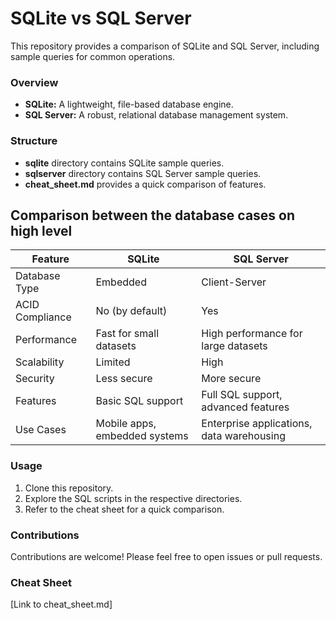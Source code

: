 # SQLite vs SQL Server

This repository provides a comparison of SQLite and SQL Server, including sample queries for common operations. 

### Overview
* **SQLite:** A lightweight, file-based database engine.
* **SQL Server:** A robust, relational database management system.

### Structure
* **sqlite** directory contains SQLite sample queries.
* **sqlserver** directory contains SQL Server sample queries.
* **cheat_sheet.md** provides a quick comparison of features.


## Comparison between the database cases on high level
| Feature | SQLite | SQL Server |
|---|---|---|
| Database Type | Embedded | Client-Server |
| ACID Compliance | No (by default) | Yes |
| Performance | Fast for small datasets | High performance for large datasets |
| Scalability | Limited | High |
| Security | Less secure | More secure |
| Features | Basic SQL support | Full SQL support, advanced features |
| Use Cases | Mobile apps, embedded systems | Enterprise applications, data warehousing |

### Usage
1. Clone this repository.
2. Explore the SQL scripts in the respective directories.
3. Refer to the cheat sheet for a quick comparison.

### Contributions
Contributions are welcome! Please feel free to open issues or pull requests.

### Cheat Sheet
[Link to cheat_sheet.md]
